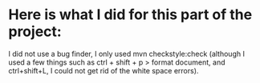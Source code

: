 # Here is what I did for this part of the project:

I did not use a bug finder, I only used mvn checkstyle:check (although I used a few things such as ctrl + shift + p > format document, and ctrl+shift+L, I could not get rid of the white space errors).
